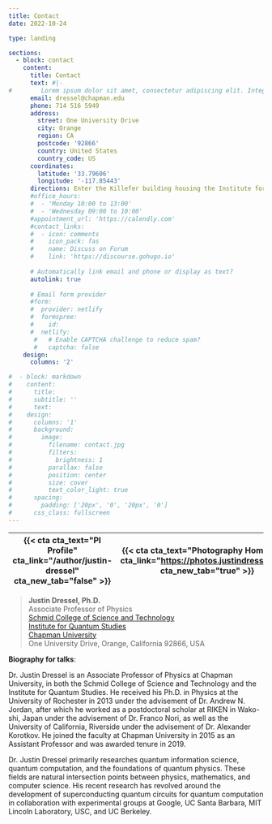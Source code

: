 ```yaml
---
title: Contact
date: 2022-10-24

type: landing

sections:
  - block: contact
    content:
      title: Contact
      text: #|-
#        Lorem ipsum dolor sit amet, consectetur adipiscing elit. Integer tempus augue non tempor egestas. Proin nisl nunc, dignissim in accumsan dapibus, auctor ullamcorper neque. Quisque at elit felis. Vestibulum ante ipsum primis in faucibus orci luctus et ultrices posuere cubilia curae; Aenean eget elementum odio. Cras interdum eget risus sit amet aliquet. In volutpat, nisl ut fringilla dignissim, arcu nisl suscipit ante, at accumsan sapien nisl eu eros.
      email: dressel@chapman.edu
      phone: 714 516 5949
      address:
        street: One University Drive
        city: Orange
        region: CA
        postcode: '92866'
        country: United States
        country_code: US
      coordinates:
        latitude: '33.79606'
        longitude: '-117.85443'
      directions: Enter the Killefer building housing the Institute for Quantum Studies, find Office 125
      #office_hours:
      #  - 'Monday 10:00 to 13:00'
      #  - 'Wednesday 09:00 to 10:00'
      #appointment_url: 'https://calendly.com'
      #contact_links:
      #  - icon: comments
      #    icon_pack: fas
      #    name: Discuss on Forum
      #    link: 'https://discourse.gohugo.io'
    
      # Automatically link email and phone or display as text?
      autolink: true
    
      # Email form provider
      #form:
      #  provider: netlify
      #  formspree:
      #    id:
      #  netlify:
       #   # Enable CAPTCHA challenge to reduce spam?
       #   captcha: false
    design:
      columns: '2'

#  - block: markdown
#    content:
#      title:
#      subtitle: ''
#      text:
#    design:
#      columns: '1'
#      background:
#        image: 
#          filename: contact.jpg
#          filters:
#            brightness: 1
#          parallax: false
#          position: center
#          size: cover
#          text_color_light: true
#      spacing:
#        padding: ['20px', '0', '20px', '0']
#      css_class: fullscreen
---
```


| {{< cta cta_text="**PI Profile**" cta_link="/author/justin-dressel" cta_new_tab="false" >}} | {{< cta cta_text="**Photography Homepage**" cta_link="https://photos.justindressel.com" cta_new_tab="true" >}} |
| --- | --- |

> **Justin Dressel, Ph.D.**  
> Associate Professor of Physics    
> [Schmid College of Science and Technology](http://www.chapman.edu/scst)    
> [Institute for Quantum Studies](http://quantum.chapman.edu/)    
> [Chapman University](http://www.chapman.edu)  
> One University Drive, Orange, California 92866, USA


**Biography for talks**:

Dr. Justin Dressel is an Associate Professor of Physics at Chapman University, in both the Schmid College of Science and Technology and the Institute for Quantum Studies. He received his Ph.D. in Physics at the University of Rochester in 2013 under the advisement of Dr. Andrew N. Jordan, after which he worked as a postdoctoral scholar at RIKEN in Wako-shi, Japan under the advisement of Dr. Franco Nori, as well as the University of California, Riverside under the advisement of Dr. Alexander Korotkov. He joined the faculty at Chapman University in 2015 as an Assistant Professor and was awarded tenure in 2019. 

Dr. Justin Dressel primarily researches quantum information science, quantum computation, and the foundations of quantum physics. These fields are natural intersection points between physics, mathematics, and computer science. His recent research has revolved around the development of superconducting quantum circuits for quantum computation in collaboration with experimental groups at Google, UC Santa Barbara, MIT Lincoln Laboratory, USC, and UC Berkeley.